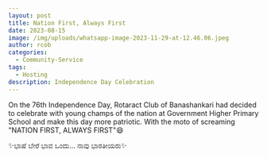 ```yaml
---
layout: post
title: Nation First, Always First
date: 2023-08-15
image: /img/uploads/whatsapp-image-2023-11-29-at-12.46.06.jpeg
author: rcob
categories:
  - Community-Service
tags:
  - Hosting
description: Independence Day Celebration
---
```

On the 76th Independence Day, Rotaract Club of Banashankari had decided to celebrate with young champs of the nation at Government Higher Primary School and make this day more patriotic.
With the moto of screaming "NATION FIRST, ALWAYS FIRST"😄

✨ಭಾಷೆ ಬೇರೆ ಭಾವ ಒಂದು... ನಾವು ಭಾರತೀಯರು✨